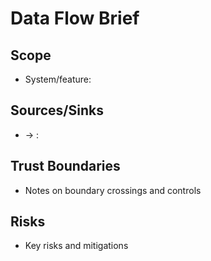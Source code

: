 # Data Flow Brief

## Scope
- System/feature: <name>

## Sources/Sinks
- <component> → <component>: <data>

## Trust Boundaries
- Notes on boundary crossings and controls

## Risks
- Key risks and mitigations


